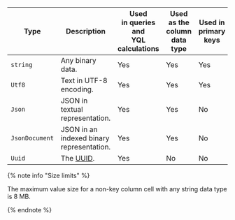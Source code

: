 | Type | Description | Used<br/>in queries<br/>and <br/>YQL calculations | Used<br/>as the<br/>column data type | Used in<br/>primary<br/>keys | Supports the<br/>comparison<br/>option |
| ----- | ----- | ----- | ----- | ----- | ----- |
| `string` | Any binary data. | Yes | Yes | Yes | Yes |
| `Utf8` | Text in UTF-8 encoding. | Yes | Yes | Yes | Yes |
| `Json` | JSON in textual representation. | Yes | Yes | No | No |
| `JsonDocument` | JSON in an indexed binary representation. | Yes | Yes | No | No |
|`Uuid` | The [UUID](https://tools.ietf.org/html/rfc4122). | Yes | No | No | Yes |

{% note info "Size limits" %}

The maximum value size for a non-key column cell with any string data type is 8 MB.

{% endnote %}

